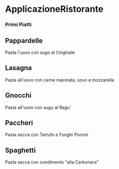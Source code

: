 # ApplicazioneRistorante

### Primi Piatti 

## Pappardelle 
Pasta l'uovo con sugo al Cinghiale 
## Lasagna
Pasta all'uovo con carne macinata, uovo e mozzarella
## Gnocchi
Pasta all'uovo con sugo al Ragu'
## Paccheri
Pasta secca con Tartufo e Funghi Porcini
## Spaghetti
Pasta secca con condimento "alla Carbonara"